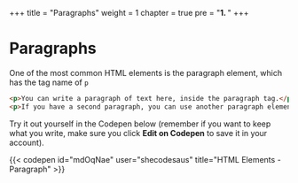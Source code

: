 +++
title = "Paragraphs"
weight = 1
chapter = true
pre = "<b>1. </b>"
+++

# Paragraphs

One of the most common HTML elements is the paragraph element, which has the tag name of `p`

```html
<p>You can write a paragraph of text here, inside the paragraph tag.</p>
<p>If you have a second paragraph, you can use another paragraph element to write it underneath the first paragraph.</p>
```

Try it out yourself in the Codepen below (remember if you want to keep what you write, make sure you click **Edit on Codepen** to save it in your account).

{{< codepen id="mdOqNae" user="shecodesaus" title="HTML Elements - Paragraph" >}}